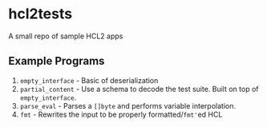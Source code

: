 # hcl2tests

A small repo of sample HCL2 apps

## Example Programs

1. `empty_interface` - Basic of deserialization
2. `partial_content` - Use a schema to decode the test suite.  Built on top of
   `empty_interface`.
3. `parse_eval` - Parses a `[]byte` and performs variable interpolation.
4. `fmt` - Rewrites the input to be properly formatted/`fmt'`ed HCL

